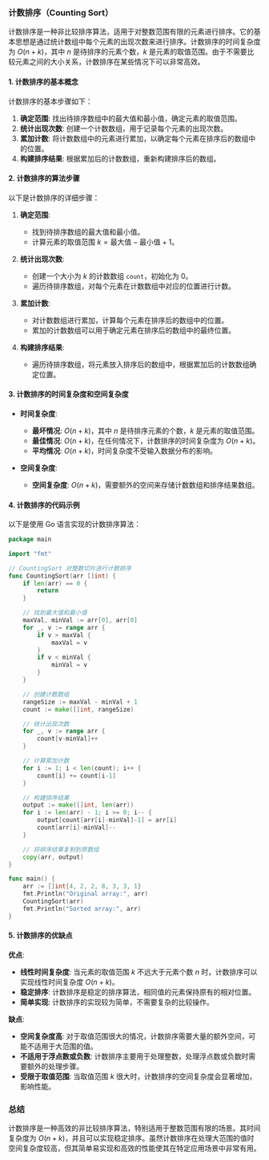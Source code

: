 ### 计数排序（Counting Sort）

计数排序是一种非比较排序算法，适用于对整数范围有限的元素进行排序。它的基本思想是通过统计数组中每个元素的出现次数来进行排序。计数排序的时间复杂度为 $O(n + k)$，其中 $n$ 是待排序的元素个数，$k$ 是元素的取值范围。由于不需要比较元素之间的大小关系，计数排序在某些情况下可以非常高效。

#### 1. 计数排序的基本概念

计数排序的基本步骤如下：
1. **确定范围**: 找出待排序数组中的最大值和最小值，确定元素的取值范围。
2. **统计出现次数**: 创建一个计数数组，用于记录每个元素的出现次数。
3. **累加计数**: 将计数数组中的元素进行累加，以确定每个元素在排序后的数组中的位置。
4. **构建排序结果**: 根据累加后的计数数组，重新构建排序后的数组。

#### 2. 计数排序的算法步骤

以下是计数排序的详细步骤：

1. **确定范围**:
   - 找到待排序数组的最大值和最小值。
   - 计算元素的取值范围 $k = \text{最大值} - \text{最小值} + 1$。

2. **统计出现次数**:
   - 创建一个大小为 $k$ 的计数数组 `count`，初始化为 0。
   - 遍历待排序数组，对每个元素在计数数组中对应的位置进行计数。

3. **累加计数**:
   - 对计数数组进行累加，计算每个元素在排序后的数组中的位置。
   - 累加的计数数组可以用于确定元素在排序后的数组中的最终位置。

4. **构建排序结果**:
   - 遍历待排序数组，将元素放入排序后的数组中，根据累加后的计数数组确定位置。

#### 3. 计数排序的时间复杂度和空间复杂度

- **时间复杂度**:
  - **最坏情况**: $O(n + k)$，其中 $n$ 是待排序元素的个数，$k$ 是元素的取值范围。
  - **最佳情况**: $O(n + k)$，在任何情况下，计数排序的时间复杂度为 $O(n + k)$。
  - **平均情况**: $O(n + k)$，时间复杂度不受输入数据分布的影响。

- **空间复杂度**:
  - **空间复杂度**: $O(n + k)$，需要额外的空间来存储计数数组和排序结果数组。

#### 4. 计数排序的代码示例

以下是使用 Go 语言实现的计数排序算法：

```go
package main

import "fmt"

// CountingSort 对整数切片进行计数排序
func CountingSort(arr []int) {
    if len(arr) == 0 {
        return
    }

    // 找到最大值和最小值
    maxVal, minVal := arr[0], arr[0]
    for _, v := range arr {
        if v > maxVal {
            maxVal = v
        }
        if v < minVal {
            minVal = v
        }
    }

    // 创建计数数组
    rangeSize := maxVal - minVal + 1
    count := make([]int, rangeSize)

    // 统计出现次数
    for _, v := range arr {
        count[v-minVal]++
    }

    // 计算累加计数
    for i := 1; i < len(count); i++ {
        count[i] += count[i-1]
    }

    // 构建排序结果
    output := make([]int, len(arr))
    for i := len(arr) - 1; i >= 0; i-- {
        output[count[arr[i]-minVal]-1] = arr[i]
        count[arr[i]-minVal]--
    }

    // 将排序结果复制到原数组
    copy(arr, output)
}

func main() {
    arr := []int{4, 2, 2, 8, 3, 3, 1}
    fmt.Println("Original array:", arr)
    CountingSort(arr)
    fmt.Println("Sorted array:", arr)
}
```

#### 5. 计数排序的优缺点

**优点**:
- **线性时间复杂度**: 当元素的取值范围 $k$ 不远大于元素个数 $n$ 时，计数排序可以实现线性时间复杂度 $O(n + k)$。
- **稳定排序**: 计数排序是稳定的排序算法，相同值的元素保持原有的相对位置。
- **简单实现**: 计数排序的实现较为简单，不需要复杂的比较操作。

**缺点**:
- **空间复杂度高**: 对于取值范围很大的情况，计数排序需要大量的额外空间，可能不适用于大范围的值。
- **不适用于浮点数或负数**: 计数排序主要用于处理整数，处理浮点数或负数时需要额外的处理步骤。
- **受限于取值范围**: 当取值范围 $k$ 很大时，计数排序的空间复杂度会显著增加，影响性能。

### 总结

计数排序是一种高效的非比较排序算法，特别适用于整数范围有限的场景。其时间复杂度为 $O(n + k)$，并且可以实现稳定排序。虽然计数排序在处理大范围的值时空间复杂度较高，但其简单易实现和高效的性能使其在特定应用场景中非常有用。